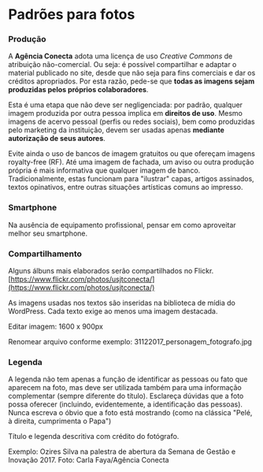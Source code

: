 # Padrões para fotos

### Produção

A **Agência Conecta** adota uma licença de uso _Creative Commons_ de atribuição não-comercial. Ou seja: é possível compartilhar e adaptar o material publicado no site, desde que não seja para fins comerciais e dar os créditos apropriados. Por esta razão, pede-se que **todas as imagens sejam produzidas pelos próprios colaboradores**.

Esta é uma etapa que não deve ser negligenciada: por padrão, qualquer imagem produzida por outra pessoa implica em **direitos de uso**. Mesmo imagens de acervo pessoal \(perfis ou redes sociais\), bem como produzidas pelo marketing da instituição, devem ser usadas apenas **mediante autorização de seus autores**.

Evite ainda o uso de bancos de imagem gratuitos ou que ofereçam imagens royalty-free \(RF\). Até uma imagem de fachada, um aviso ou outra produção própria é mais informativa que qualquer imagem de banco. Tradicionalmente, estas funcionam para "ilustrar" capas, artigos assinados, textos opinativos, entre outras situações artísticas comuns ao impresso.

### Smartphone

Na ausência de equipamento profissional, pensar em como aproveitar melhor seu smartphone.

### Compartilhamento

Alguns álbuns mais elaborados serão compartilhados no Flickr. [https://www.flickr.com/photos/usjtconecta/](https://www.flickr.com/photos/usjtconecta/)

As imagens usadas nos textos são inseridas na biblioteca de mídia do WordPress. Cada texto exige ao menos uma imagem destacada.

Editar imagem: 1600 x 900px

Renomear arquivo conforme exemplo: 31122017\_personagem\_fotografo.jpg

### Legenda

A legenda não tem apenas a função de identificar as pessoas ou fato que aparecem na foto, mas deve ser utilizada também para uma informação complementar \(sempre diferente do título\). Esclareça dúvidas que a foto possa oferecer \(incluindo, evidentemente, a identificação das pessoas\). Nunca escreva o óbvio que a foto está mostrando \(como na clássica "Pelé, à direita, cumprimenta o Papa"\)

Título e legenda descritiva com crédito do fotógrafo.

Exemplo: Ozires Silva na palestra de abertura da Semana de Gestão e Inovação 2017. Foto: Carla Faya/Agência Conecta

